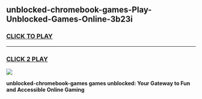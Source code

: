 
## unblocked-chromebook-games-Play-Unblocked-Games-Online-3b23i
<h3>
<a href="https://premium76.site?title=unblocked-chromebook-games&ref=25A">CLICK TO PLAY</a></h3>
<hr>

<h3>
<a href="https://premium76.site?title=unblocked-chromebook-games&ref=25A">CLICK 2 PLAY</a>
  
</h3>

<a href="https://premium76.site?title=unblocked-chromebook-games&ref=25A"><img src="https://clearcache.store/games.png"></a>


**unblocked-chromebook-games games unblocked: Your Gateway to Fun and Accessible Online Gaming**
